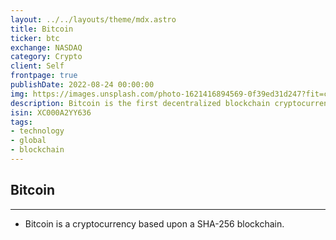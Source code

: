 ```yaml
---
layout: ../../layouts/theme/mdx.astro
title: Bitcoin
ticker: btc
exchange: NASDAQ
category: Crypto
client: Self
frontpage: true
publishDate: 2022-08-24 00:00:00
img: https://images.unsplash.com/photo-1621416894569-0f39ed31d247?fit=crop&w=1400&h=700&q=75
description: Bitcoin is the first decentralized blockchain cryptocurrency.
isin: XC000A2YY636
tags:
- technology
- global
- blockchain
---
```


## Bitcoin

***

- Bitcoin is a cryptocurrency based upon a SHA-256 blockchain.
